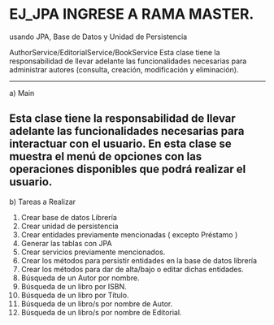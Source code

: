 # EJ_JPA INGRESE A RAMA MASTER.
usando JPA, Base de Datos y Unidad de Persistencia 



AuthorService/EditorialService/BookService
Esta clase tiene la responsabilidad de llevar adelante las funcionalidades necesarias
para administrar autores (consulta, creación, modificación y eliminación).


------------------------------------------------------
a) Main

Esta clase tiene la responsabilidad de llevar adelante las funcionalidades necesarias
para interactuar con el usuario. En esta clase se muestra el menú de opciones con las
operaciones disponibles que podrá realizar el usuario.
------------------------------------------------------
b) Tareas a Realizar

1) Crear base de datos Librería
2) Crear unidad de persistencia
3) Crear entidades previamente mencionadas ( excepto Préstamo )
4) Generar las tablas con JPA
5) Crear servicios previamente mencionados.
6) Crear los métodos para persistir entidades en la base de datos librería
7) Crear los métodos para dar de alta/bajo o editar dichas entidades.
8) Búsqueda de un Autor por nombre.
9) Búsqueda de un libro por ISBN.
10) Búsqueda de un libro por Título.
11) Búsqueda de un libro/s por nombre de Autor.
12) Búsqueda de un libro/s por nombre de Editorial.
